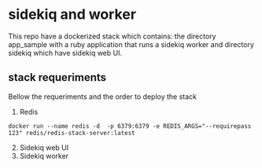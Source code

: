 # sidekiq and worker
This repo have a dockerized stack which contains: the directory app_sample with a ruby application that runs a sidekiq worker and directory sidekiq which have sidekiq web UI.

## stack requeriments
Bellow the requeriments and the order to deploy the stack

1. Redis

```
docker run --name redis -d  -p 6379:6379 -e REDIS_ARGS="--requirepass 123" redis/redis-stack-server:latest
```

2. Sidekiq web UI
3. Sidekiq worker

